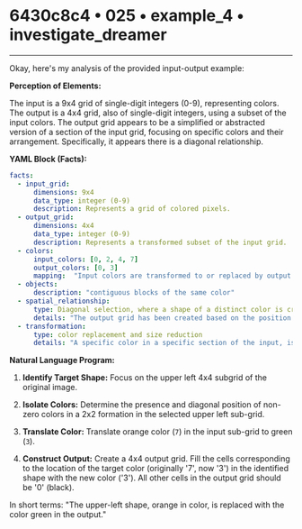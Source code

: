 # 6430c8c4 • 025 • example_4 • investigate_dreamer

---
Okay, here's my analysis of the provided input-output example:

**Perception of Elements:**

The input is a 9x4 grid of single-digit integers (0-9), representing colors. The output is a 4x4 grid, also of single-digit integers, using a subset of the input colors. The output grid appears to be a simplified or abstracted version of a section of the input grid, focusing on specific colors and their arrangement. Specifically, it appears there is a diagonal relationship.

**YAML Block (Facts):**



```yaml
facts:
  - input_grid:
      dimensions: 9x4
      data_type: integer (0-9)
      description: Represents a grid of colored pixels.
  - output_grid:
      dimensions: 4x4
      data_type: integer (0-9)
      description: Represents a transformed subset of the input grid.
  - colors:
      input_colors: [0, 2, 4, 7]
      output_colors: [0, 3]
      mapping:  "Input colors are transformed to or replaced by output colors or black."
  - objects:
      description: "contiguous blocks of the same color"
  - spatial_relationship:
      type: Diagonal selection, where a shape of a distinct color is created diagonally.
      details: "The output grid has been created based on the position and size of the input."
  - transformation:
      type: color replacement and size reduction
      details: "A specific color in a specific section of the input, is translated to another color and position in the output. Everything else goes to black."
```



**Natural Language Program:**

1.  **Identify Target Shape:** Focus on the upper left 4x4 subgrid of the original image.

2.  **Isolate Colors:** Determine the presence and diagonal position of non-zero colors in a 2x2 formation in the selected upper left sub-grid.

3. **Translate Color:** Translate orange color (`7`) in the input sub-grid to green (`3`).

4.  **Construct Output:** Create a 4x4 output grid. Fill the cells corresponding to the location of the target color (originally '7', now '3') in the identified shape with the new color ('3'). All other cells in the output grid should be '0' (black).

In short terms: "The upper-left shape, orange in color, is replaced with the color green in the output."

